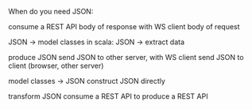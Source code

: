 When do you need JSON:

consume a REST API
  body of response with WS client
  body of request

  JSON -> model classes
  in scala: JSON -> extract data

produce JSON
  send JSON to other server, with WS client
  send JSON to client (browser, other server)

  model classes -> JSON
  construct JSON directly

transform JSON
  consume a REST API to produce a REST API


